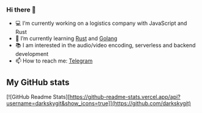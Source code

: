### Hi there 👋

- 💻 I’m currently working on a logistics company with JavaScript and Rust
- 📕 I’m currently learning [Rust](https://www.rust-lang.org/) and [Golang](https://golang.org/)
- 📚 I am interested in the audio/video encoding, serverless and backend development
- 📫 How to reach me: [Telegram](https://t.me/h7F23kJt)

## My GitHub stats
[![GitHub Readme Stats][https://github-readme-stats.vercel.app/api?username=darkskygit&show_icons=true]](https://github.com/darkskygit)
